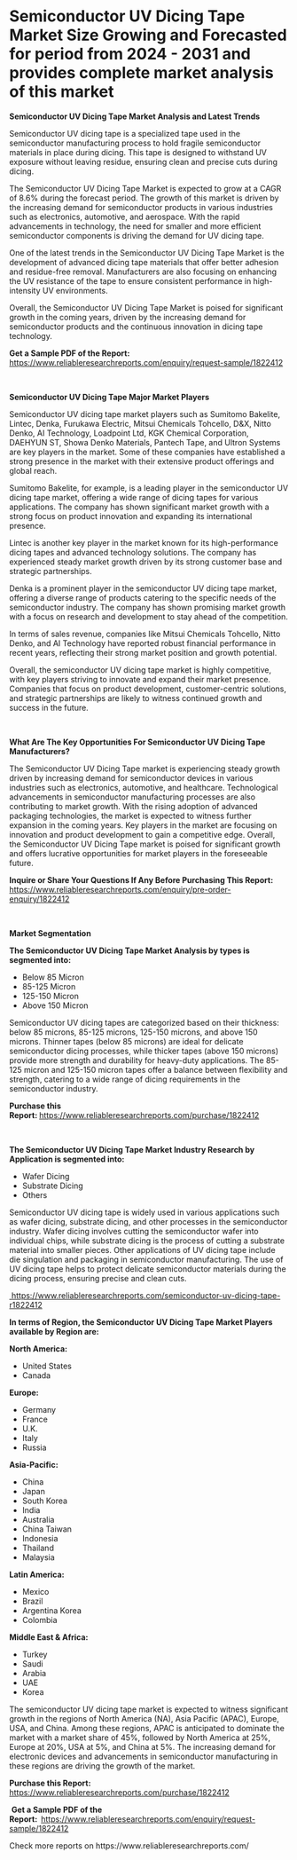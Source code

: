 <p><h1>Semiconductor UV Dicing Tape Market Size Growing and Forecasted for period from 2024 - 2031 and provides complete market analysis of this market</h1></p><p><strong>Semiconductor UV Dicing Tape Market Analysis and Latest Trends</strong></p>
<p><p>Semiconductor UV dicing tape is a specialized tape used in the semiconductor manufacturing process to hold fragile semiconductor materials in place during dicing. This tape is designed to withstand UV exposure without leaving residue, ensuring clean and precise cuts during dicing.</p><p>The Semiconductor UV Dicing Tape Market is expected to grow at a CAGR of 8.6% during the forecast period. The growth of this market is driven by the increasing demand for semiconductor products in various industries such as electronics, automotive, and aerospace. With the rapid advancements in technology, the need for smaller and more efficient semiconductor components is driving the demand for UV dicing tape.</p><p>One of the latest trends in the Semiconductor UV Dicing Tape Market is the development of advanced dicing tape materials that offer better adhesion and residue-free removal. Manufacturers are also focusing on enhancing the UV resistance of the tape to ensure consistent performance in high-intensity UV environments.</p><p>Overall, the Semiconductor UV Dicing Tape Market is poised for significant growth in the coming years, driven by the increasing demand for semiconductor products and the continuous innovation in dicing tape technology.</p></p>
<p><strong>Get a Sample PDF of the Report:&nbsp;</strong> <a href="https://www.reliableresearchreports.com/enquiry/request-sample/1822412">https://www.reliableresearchreports.com/enquiry/request-sample/1822412</a></p>
<p>&nbsp;</p>
<p><strong>Semiconductor UV Dicing Tape Major Market Players</strong></p>
<p><p>Semiconductor UV dicing tape market players such as Sumitomo Bakelite, Lintec, Denka, Furukawa Electric, Mitsui Chemicals Tohcello, D&X, Nitto Denko, AI Technology, Loadpoint Ltd, KGK Chemical Corporation, DAEHYUN ST, Showa Denko Materials, Pantech Tape, and Ultron Systems are key players in the market. Some of these companies have established a strong presence in the market with their extensive product offerings and global reach.</p><p>Sumitomo Bakelite, for example, is a leading player in the semiconductor UV dicing tape market, offering a wide range of dicing tapes for various applications. The company has shown significant market growth with a strong focus on product innovation and expanding its international presence.</p><p>Lintec is another key player in the market known for its high-performance dicing tapes and advanced technology solutions. The company has experienced steady market growth driven by its strong customer base and strategic partnerships.</p><p>Denka is a prominent player in the semiconductor UV dicing tape market, offering a diverse range of products catering to the specific needs of the semiconductor industry. The company has shown promising market growth with a focus on research and development to stay ahead of the competition.</p><p>In terms of sales revenue, companies like Mitsui Chemicals Tohcello, Nitto Denko, and AI Technology have reported robust financial performance in recent years, reflecting their strong market position and growth potential.</p><p>Overall, the semiconductor UV dicing tape market is highly competitive, with key players striving to innovate and expand their market presence. Companies that focus on product development, customer-centric solutions, and strategic partnerships are likely to witness continued growth and success in the future.</p></p>
<p>&nbsp;</p>
<p><strong>What Are The Key Opportunities For Semiconductor UV Dicing Tape Manufacturers?</strong></p>
<p><p>The Semiconductor UV Dicing Tape market is experiencing steady growth driven by increasing demand for semiconductor devices in various industries such as electronics, automotive, and healthcare. Technological advancements in semiconductor manufacturing processes are also contributing to market growth. With the rising adoption of advanced packaging technologies, the market is expected to witness further expansion in the coming years. Key players in the market are focusing on innovation and product development to gain a competitive edge. Overall, the Semiconductor UV Dicing Tape market is poised for significant growth and offers lucrative opportunities for market players in the foreseeable future.</p></p>
<p><strong>Inquire or Share Your Questions If Any Before Purchasing This Report:</strong> <a href="https://www.reliableresearchreports.com/enquiry/pre-order-enquiry/1822412">https://www.reliableresearchreports.com/enquiry/pre-order-enquiry/1822412</a></p>
<p>&nbsp;</p>
<p><strong>Market Segmentation</strong></p>
<p><strong>The Semiconductor UV Dicing Tape Market Analysis by types is segmented into:</strong></p>
<p><ul><li>Below 85 Micron</li><li>85-125 Micron</li><li>125-150 Micron</li><li>Above 150 Micron</li></ul></p>
<p><p>Semiconductor UV dicing tapes are categorized based on their thickness: below 85 microns, 85-125 microns, 125-150 microns, and above 150 microns. Thinner tapes (below 85 microns) are ideal for delicate semiconductor dicing processes, while thicker tapes (above 150 microns) provide more strength and durability for heavy-duty applications. The 85-125 micron and 125-150 micron tapes offer a balance between flexibility and strength, catering to a wide range of dicing requirements in the semiconductor industry.</p></p>
<p><strong>Purchase this Report:&nbsp;</strong><a href="https://www.reliableresearchreports.com/purchase/1822412">https://www.reliableresearchreports.com/purchase/1822412</a></p>
<p>&nbsp;</p>
<p><strong>The Semiconductor UV Dicing Tape Market Industry Research by Application is segmented into:</strong></p>
<p><ul><li>Wafer Dicing</li><li>Substrate Dicing</li><li>Others</li></ul></p>
<p><p>Semiconductor UV dicing tape is widely used in various applications such as wafer dicing, substrate dicing, and other processes in the semiconductor industry. Wafer dicing involves cutting the semiconductor wafer into individual chips, while substrate dicing is the process of cutting a substrate material into smaller pieces. Other applications of UV dicing tape include die singulation and packaging in semiconductor manufacturing. The use of UV dicing tape helps to protect delicate semiconductor materials during the dicing process, ensuring precise and clean cuts.</p></p>
<p><a href="https://www.reliableresearchreports.com/semiconductor-uv-dicing-tape-r1822412">&nbsp;https://www.reliableresearchreports.com/semiconductor-uv-dicing-tape-r1822412</a></p>
<p><strong>In terms of Region, the Semiconductor UV Dicing Tape Market Players available by Region are:</strong></p>
<p>
    <p> <strong> North America: </strong>
        <ul>
            <li>United States</li>
            <li>Canada</li>
        </ul>
        </p> 
    <p> <strong> Europe: </strong>
        <ul>
            <li>Germany</li>
            <li>France</li>
            <li>U.K.</li>
            <li>Italy</li>
            <li>Russia</li>
        </ul>
        </p> 
    <p> <strong> Asia-Pacific: </strong>
        <ul>
            <li>China</li>
            <li>Japan</li>
            <li>South Korea</li>
            <li>India</li>
            <li>Australia</li>
            <li>China Taiwan</li>
            <li>Indonesia</li>
            <li>Thailand</li>
            <li>Malaysia</li>
        </ul>
        </p> 
    <p> <strong> Latin America: </strong>
        <ul>
            <li>Mexico</li>
            <li>Brazil</li>
            <li>Argentina Korea</li>
            <li>Colombia</li>
        </ul>
        </p> 
    <p> <strong> Middle East & Africa: </strong>
        <ul>
            <li>Turkey</li>
            <li>Saudi</li>
            <li>Arabia</li>
            <li>UAE</li>
            <li>Korea</li>
        </ul>
    </p>
    </p>
<p><p>The semiconductor UV dicing tape market is expected to witness significant growth in the regions of North America (NA), Asia Pacific (APAC), Europe, USA, and China. Among these regions, APAC is anticipated to dominate the market with a market share of 45%, followed by North America at 25%, Europe at 20%, USA at 5%, and China at 5%. The increasing demand for electronic devices and advancements in semiconductor manufacturing in these regions are driving the growth of the market.</p></p>
<p><strong>Purchase this Report: </strong><a href="https://www.reliableresearchreports.com/purchase/1822412">https://www.reliableresearchreports.com/purchase/1822412</a></p>
<p>&nbsp;<strong>Get a Sample PDF of the Report:&nbsp;&nbsp;</strong><a href="https://www.reliableresearchreports.com/enquiry/request-sample/1822412">https://www.reliableresearchreports.com/enquiry/request-sample/1822412</a></p>
<p><strong></strong></p>
<p>Check more reports on https://www.reliableresearchreports.com/</p>